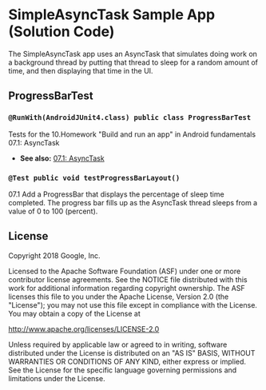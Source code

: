 SimpleAsyncTask Sample App (Solution Code)
============

The SimpleAsyncTask app uses an AsyncTask that simulates doing work on a
background thread by putting that thread to sleep for a random amount of
time, and then displaying that time in the UI.

## ProgressBarTest

### `@RunWith(AndroidJUnit4.class) public class ProgressBarTest`

Tests for the 10.Homework "Build and run an app" in Android fundamentals 07.1: AsyncTask

 * **See also:** <a href="https://codelabs.developers.google.com/codelabs/android-training-create-asynctask/index.html?index=..%2F..%2Fandroid-training#9">07.1: AsyncTask</a>

### `@Test public void testProgressBarLayout()`

07.1 Add a ProgressBar that displays the percentage of sleep time completed. The progress bar fills up as the AsyncTask thread sleeps from a value of 0 to 100 (percent).


License
-------

Copyright 2018 Google, Inc.

Licensed to the Apache Software Foundation (ASF) under one or more contributor
license agreements.  See the NOTICE file distributed with this work for
additional information regarding copyright ownership.  The ASF licenses this
file to you under the Apache License, Version 2.0 (the "License"); you may not
use this file except in compliance with the License.  You may obtain a copy of
the License at

  http://www.apache.org/licenses/LICENSE-2.0

Unless required by applicable law or agreed to in writing, software
distributed under the License is distributed on an "AS IS" BASIS, WITHOUT
WARRANTIES OR CONDITIONS OF ANY KIND, either express or implied.  See the
License for the specific language governing permissions and limitations under
the License.
